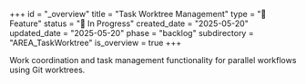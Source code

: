 +++
id = "_overview"
title = "Task Worktree Management"
type = "🌟 Feature"
status = "🔵 In Progress"
created_date = "2025-05-20"
updated_date = "2025-05-20"
phase = "backlog"
subdirectory = "AREA_TaskWorktree"
is_overview = true
+++

Work coordination and task management functionality for parallel workflows using Git worktrees.
